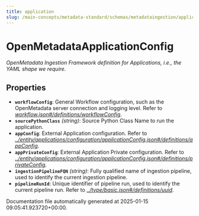 ```yaml
---
title: application
slug: /main-concepts/metadata-standard/schemas/metadataingestion/application
---
```


# OpenMetadataApplicationConfig

*OpenMetadata Ingestion Framework definition for Applications, i.e., the YAML shape we require.*

## Properties

- **`workflowConfig`**: General Workflow configuration, such as the OpenMetadata server connection and logging level. Refer to *[workflow.json#/definitions/workflowConfig](#rkflow.json#/definitions/workflowConfig)*.
- **`sourcePythonClass`** *(string)*: Source Python Class Name to run the application.
- **`appConfig`**: External Application configuration. Refer to *[../entity/applications/configuration/applicationConfig.json#/definitions/appConfig](#/entity/applications/configuration/applicationConfig.json#/definitions/appConfig)*.
- **`appPrivateConfig`**: External Application Private configuration. Refer to *[../entity/applications/configuration/applicationConfig.json#/definitions/privateConfig](#/entity/applications/configuration/applicationConfig.json#/definitions/privateConfig)*.
- **`ingestionPipelineFQN`** *(string)*: Fully qualified name of ingestion pipeline, used to identify the current ingestion pipeline.
- **`pipelineRunId`**: Unique identifier of pipeline run, used to identify the current pipeline run. Refer to *[../type/basic.json#/definitions/uuid](#/type/basic.json#/definitions/uuid)*.


Documentation file automatically generated at 2025-01-15 09:05:41.923720+00:00.
